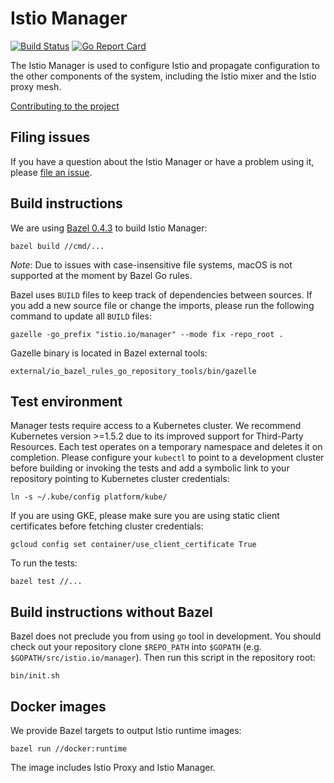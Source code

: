 # Istio Manager #
[![Build Status](https://travis-ci.org/istio/manager.svg?branch=master)](https://travis-ci.org/istio/manager)
[![Go Report Card](https://goreportcard.com/badge/github.com/istio/manager)](https://goreportcard.com/report/github.com/istio/manager)

The Istio Manager is used to configure Istio and propagate configuration to the
other components of the system, including the Istio mixer and the Istio proxy mesh.

[Contributing to the project](./CONTRIBUTING.md)

## Filing issues ##

If you have a question about the Istio Manager or have a problem using it, please
[file an issue](https://github.com/istio/manager/issues/new).

## Build instructions ##

We are using [Bazel 0.4.3](https://bazel.io) to build Istio Manager:

    bazel build //cmd/...

_Note_: Due to issues with case-insensitive file systems, macOS is not
supported at the moment by Bazel Go rules.

Bazel uses `BUILD` files to keep track of dependencies between sources.
If you add a new source file or change the imports, please run the following command
to update all `BUILD` files:

    gazelle -go_prefix "istio.io/manager" --mode fix -repo_root .

Gazelle binary is located in Bazel external tools:

    external/io_bazel_rules_go_repository_tools/bin/gazelle

## Test environment ##

Manager tests require access to a Kubernetes cluster. We recommend Kubernetes 
version >=1.5.2 due to its improved support for Third-Party Resources. Each
test operates on a temporary namespace and deletes it on completion.  Please
configure your `kubectl` to point to a development cluster before building or
invoking the tests and add a symbolic link to your
repository pointing to Kubernetes cluster credentials:

    ln -s ~/.kube/config platform/kube/

If you are using GKE, please make sure you are using static client
certificates before fetching cluster credentials:

    gcloud config set container/use_client_certificate True

To run the tests:

    bazel test //...

## Build instructions without Bazel ##

Bazel does not preclude you from using `go` tool in development. You should
check out your repository clone `$REPO_PATH` into `$GOPATH` (e.g.
`$GOPATH/src/istio.io/manager`). Then run this script in the repository root:

    bin/init.sh
        
## Docker images ##

We provide Bazel targets to output Istio runtime images:

    bazel run //docker:runtime
    
The image includes Istio Proxy and Istio Manager.

